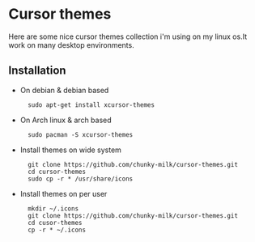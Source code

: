 # Cursor themes
Here are some nice cursor themes collection i'm using on my linux os.It work on many desktop environments.

## Installation
* On debian & debian based

		sudo apt-get install xcursor-themes
		
* On Arch linux & arch based

		sudo pacman -S xcursor-themes
		
* Install themes on wide system

		git clone https://github.com/chunky-milk/cursor-themes.git
		cd cursor-themes
		sudo cp -r * /usr/share/icons
		
* Install themes on per user

		mkdir ~/.icons
		git clone https://github.com/chunky-milk/cursor-themes.git
		cd cusor-themes
		cp -r * ~/.icons

